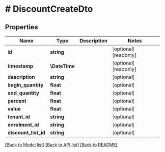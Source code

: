 # # DiscountCreateDto

## Properties

Name | Type | Description | Notes
------------ | ------------- | ------------- | -------------
**id** | **string** |  | [optional] [readonly]
**timestamp** | **\DateTime** |  | [optional] [readonly]
**description** | **string** |  | [optional]
**begin_quantity** | **float** |  | [optional]
**end_quantity** | **float** |  | [optional]
**percent** | **float** |  | [optional]
**value** | **float** |  | [optional]
**tenant_id** | **string** |  | [optional]
**enrolment_id** | **string** |  | [optional]
**discount_list_id** | **string** |  | [optional]

[[Back to Model list]](../../README.md#models) [[Back to API list]](../../README.md#endpoints) [[Back to README]](../../README.md)

